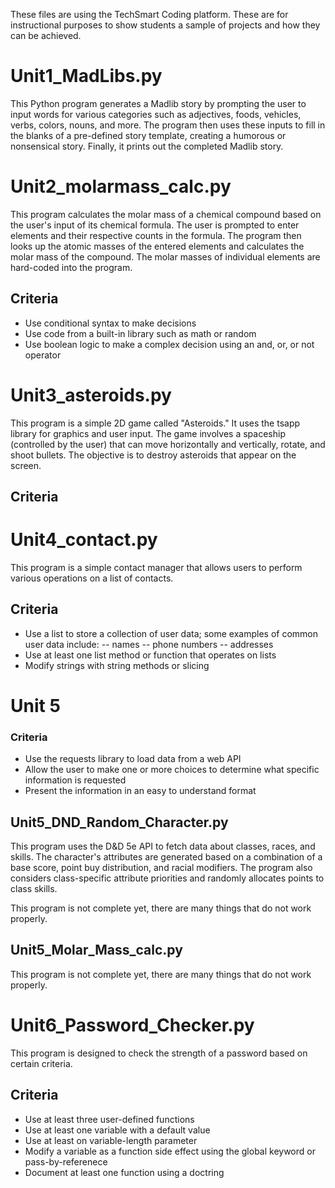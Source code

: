 These files are using the TechSmart Coding platform. These are for instructional purposes to show students a sample of projects and how they can be achieved.

# Unit1_MadLibs.py

This Python program generates a Madlib story by prompting the user to input words for various categories such as adjectives, foods, vehicles, verbs, colors, nouns, and more. The program then uses these inputs to fill in the blanks of a pre-defined story template, creating a humorous or nonsensical story. Finally, it prints out the completed Madlib story.

# Unit2_molarmass_calc.py

This program calculates the molar mass of a chemical compound based on the user's input of its chemical formula. The user is prompted to enter elements and their respective counts in the formula. The program then looks up the atomic masses of the entered elements and calculates the molar mass of the compound. The molar masses of individual elements are hard-coded into the program.

## Criteria

- Use conditional syntax to make decisions
- Use code from a built-in library such as math or random
- Use boolean logic to make a complex decision using an and, or, or not operator

# Unit3_asteroids.py

This program is a simple 2D game called "Asteroids." It uses the tsapp library for graphics and user input. The game involves a spaceship (controlled by the user) that can move horizontally and vertically, rotate, and shoot bullets. The objective is to destroy asteroids that appear on the screen.

## Criteria

# Unit4_contact.py

This program is a simple contact manager that allows users to perform various operations on a list of contacts. 

## Criteria

- Use a list to store a collection of user data; some examples of common user data include:
-- names
-- phone numbers
-- addresses 
- Use at least one list method or function that operates on lists
- Modify strings with string methods or slicing

# Unit 5

### Criteria

- Use the requests library to load data from a web API
- Allow the user to make one or more choices to determine what specific information is requested
- Present the information in an easy to understand format

## Unit5_DND_Random_Character.py

This program uses the D&D 5e API to fetch data about classes, races, and skills. The character's attributes are generated based on a combination of a base score, point buy distribution, and racial modifiers. The program also considers class-specific attribute priorities and randomly allocates points to class skills.

This program is not complete yet, there are many things that do not work properly.

## Unit5_Molar_Mass_calc.py

This program is not complete yet, there are many things that do not work properly.

# Unit6_Password_Checker.py

This program is designed to check the strength of a password based on certain criteria.

## Criteria

- Use at least three user-defined functions
- Use at least one variable with a default value
- Use at least on variable-length parameter
- Modify a variable as a function side effect using the global keyword or pass-by-referenece
- Document at least one function using a doctring
